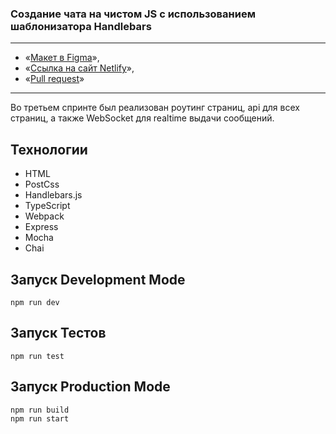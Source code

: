 ### Создание чата на чистом JS с использованием шаблонизатора Handlebars
---

- «[Макет в Figma](https://www.figma.com/file/majRVWdE7xvznWAeSxsuUC/Design-Chat-Yandex-Pract?node-id=3%3A1712&t=bCO5gGR7jvCExcpA-0)»,
- «[Ссылка на сайт Netlify](https://grand-salamander-ce0ff7.netlify.app/)»,
- «[Pull request](https://github.com/johnyslima/middle.messenger.praktikum.yandex/pull/4)»

---

Во третьем спринте был реализован роутинг страниц, api для всех страниц, а также WebSocket для realtime выдачи сообщений.


## **Технологии**
- HTML
- PostCss
- Handlebars.js
- TypeScript
- Webpack
- Express
- Mocha
- Chai

Запуск Development Mode
--
```
npm run dev
```

Запуск Тестов
--
```
npm run test
```

Запуск Production Mode
---
```
npm run build 
npm run start
```
